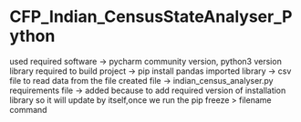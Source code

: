 # CFP_Indian_CensusStateAnalyser_Python
used required software -> pycharm community version,
python3 version 
library required to build project -> pip install pandas
imported library -> csv file to read data from the file
created file -> indian_census_analyser.py
requirements file -> added because to add required version of installation library
so it will update by itself,once we run the pip freeze > filename command
